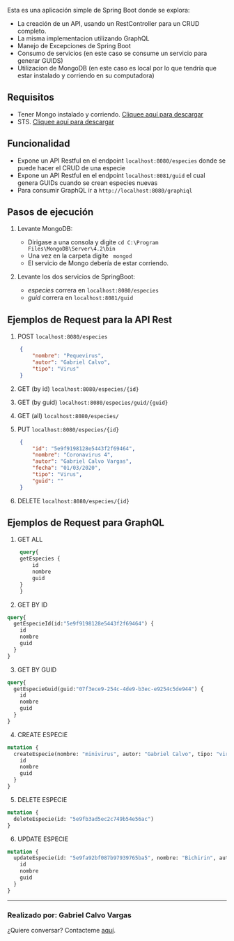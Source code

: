 Esta es una aplicación simple de Spring Boot donde se explora:

- La creación de un API, usando un RestController para un CRUD completo.
- La misma implementacion utilizando GraphQL
- Manejo de Excepciones de Spring Boot
- Consumo de servicios (en este caso se consume un servicio para generar GUIDS)
- Utilizacion de MongoDB (en este caso es local por lo que tendría que estar instalado y corriendo en su computadora)

## Requisitos

- Tener Mongo instalado y corriendo. [Cliquee aquí para descargar](https://docs.mongodb.com/manual/tutorial/install-mongodb-on-windows/)
- STS. [Cliquee aquí para descargar](https://spring.io/tools)

## Funcionalidad

- Expone un API Restful en el endpoint  ```localhost:8080/especies``` donde se puede hacer el CRUD de una especie
- Expone un API Restful en el endpoint ```localhost:8081/guid``` el cual genera GUIDs cuando se crean especies nuevas
- Para consumir GraphQL ir a ```http://localhost:8080/graphiql```


## Pasos de ejecución

1. Levante MongoDB:
   - Dirigase a una consola y digite ```cd C:\Program Files\MongoDB\Server\4.2\bin``` 
   - Una vez en la carpeta digite ``` mongod``` 
   - El servicio de Mongo debería de estar corriendo.


2. Levante los dos servicios de SpringBoot:
   - *especies* correra en ```localhost:8080/especies```
   - *guid* correra en ```localhost:8081/guid```


## Ejemplos de Request para la API Rest

1. POST  ```localhost:8080/especies```

```json
    {
        "nombre": "Pequevirus",
        "autor": "Gabriel Calvo",
        "tipo": "Virus"
    }
```

2. GET (by id) ```localhost:8080/especies/{id}```

3. GET (by guid) ```localhost:8080/especies/guid/{guid}```

4. GET (all) ```localhost:8080/especies/```

5. PUT  ```localhost:8080/especies/{id}```

```json
    {
        "id": "5e9f9198128e5443f2f69464",
        "nombre": "Coronavirus 4",
        "autor": "Gabriel Calvo Vargas",
        "fecha": "01/03/2020",
        "tipo": "Virus",
        "guid": ""
    }
```

6. DELETE  ```localhost:8080/especies/{id}```

## Ejemplos de Request para GraphQL

1. GET ALL
```graphql
    query{
    getEspecies {
        id
        nombre
        guid
    }
    }
```

2. GET BY ID
```graphql
query{
  getEspecieId(id:"5e9f9198128e5443f2f69464") {
    id
    nombre
    guid
  }
}
```

3. GET BY GUID
```graphql
query{
  getEspecieGuid(guid:"07f3ece9-254c-4de9-b3ec-e9254c5de944") {
    id
    nombre
    guid
  }
}
```

4. CREATE ESPECIE
```graphql
mutation {
  createEspecie(nombre: "minivirus", autor: "Gabriel Calvo", tipo: "virus") {
    id
    nombre
    guid
  }
}
```

5. DELETE ESPECIE
```graphql
mutation {
  deleteEspecie(id: "5e9fb3ad5ec2c749b54e56ac")
}
```


6. UPDATE ESPECIE
```graphql
mutation {
  updateEspecie(id: "5e9fa92bf087b97939765ba5", nombre: "Bichirin", autor: "Juan Pablo II", fecha: "01/01/2020", tipo: "MiniVirus") {
    id
    nombre
    guid
  }
}
```

___

### Realizado por: Gabriel Calvo Vargas

¿Quiere conversar? Contacteme [aquí](https://www.linkedin.com/in/gabriel-calvo-vargas-932b3357/). 
